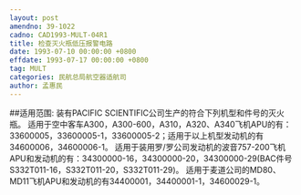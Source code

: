 ```yaml
---
layout: post
amendno: 39-1022
cadno: CAD1993-MULT-04R1
title: 检查灭火瓶低压报警电路
date: 1993-07-10 00:00:00 +0800
effdate: 1993-07-17 00:00:00 +0800
tag: MULT
categories: 民航总局航空器适航司
author: 孟惠民
---
```


##适用范围:
装有PACIFIC SCIENTIFIC公司生产的符合下列机型和件号的灭火瓶。
适用于空中客车A300，A300-600，A310，A320、A340飞机APU的有：33600005，33600005-1，33600005-2；适用于以上机型发动机的有34600006，34600006-1。
适用于装用罗/罗公司发动机的波音757-200飞机APU和发动机的有：34300000-16，34300000-20，34300000-29(BAC件号S332T011-16，S332T011-20，S332T011-29)。
适用于麦道公司的MD80、MD11飞机APU和发动机的有34400001，34400001-1，34600029-1。

